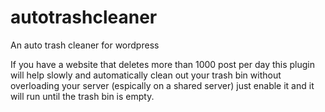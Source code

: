 # autotrashcleaner
An auto trash cleaner for wordpress 

If you have a website that deletes more than 1000 post per day this plugin will help slowly and automatically clean out your trash bin without overloading your server (espically on a shared server)
just enable it and it will run until the trash bin is empty.
